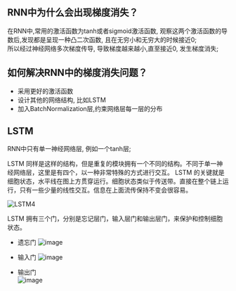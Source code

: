 ## RNN中为什么会出现梯度消失？
在RNN中,常用的激活函数为tanh或者sigmoid激活函数, 观察这两个激活函数的导数后,发现都是呈现一种凸二次函数, 且在无穷小和无穷大的时候接近0;  
所以经过神经网络多次梯度传导, 导致梯度越来越小,直至接近0, 发生梯度消失;   



## 如何解决RNN中的梯度消失问题？
- 采用更好的激活函数  
- 设计其他的网络结构, 比如LSTM
- 加入BatchNormalization层,约束网络层每一层的分布   



## LSTM  
RNN中只有单一神经网络层, 例如一个tanh层;  


LSTM 同样是这样的结构，但是重复的模块拥有一个不同的结构。不同于单一神经网络层，这里是有四个，以一种非常特殊的方式进行交互。
LSTM 的关键就是细胞状态，水平线在图上方贯穿运行。细胞状态类似于传送带。直接在整个链上运行，只有一些少量的线性交互。信息在上面流传保持不变会很容易。

![LSTM4](https://user-images.githubusercontent.com/30361513/81458704-66ab1500-91ce-11ea-88d0-59c90e04669b.png)

LSTM 拥有三个门，分别是忘记层门，输入层门和输出层门，来保护和控制细胞状态。

- 遗忘门
![image](https://user-images.githubusercontent.com/30361513/81458811-15e7ec00-91cf-11ea-9451-b4e056149c83.png)

- 输入门
![image](https://user-images.githubusercontent.com/30361513/81458819-1ed8bd80-91cf-11ea-8e23-5ac651bed72a.png)

- 输出门  
![image](https://user-images.githubusercontent.com/30361513/81458830-2dbf7000-91cf-11ea-9f91-7cf40479ae21.png)

